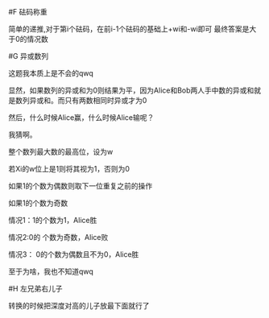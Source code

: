 #F 砝码称重

简单的递推,对于第i个砝码，在前i-1个砝码的基础上+wi和-wi即可
最终答案是大于0的情况数

#G 异或数列

这题我本质上是不会的qwq

显然，如果数列的异或和为0则结果为平，因为Alice和Bob两人手中数的异或和就是数列异或和。而只有两数相同时异或才为0

然后，什么时候Alice赢，什么时候Alice输呢？

我猜啊。

整个数列最大数的最高位，设为w

若Xi的w位上是1则将其视为1，否则为0

如果1的个数为偶数则取下一位重复之前的操作

如果1的个数为奇数

情况1：1的个数为1，Alice胜

情况2:0的 个数为奇数，Alice败

情况3： 0的个数为偶数且不为0，Alice胜

至于为啥，我也不知道qwq

#H 左兄弟右儿子

转换的时候把深度对高的儿子放最下面就行了
